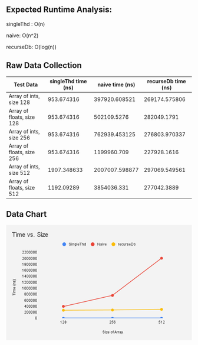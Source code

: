 ## Expected Runtime Analysis:
singleThd : O(n)

naive: O(n^2)

recurseDb: O(log(n))

## Raw Data Collection

| Test Data | singleThd time (ns) | naive time (ns) | recurseDb time (ns) |
|-----------|---------------------|-----------------|---------------------|
| Array of ints, size 128 | 953.674316 | 397920.608521 | 269174.575806 |
| Array of floats, size 128 | 953.674316 | 502109.5276 | 282049.1791 |
| Array of ints, size 256 | 953.674316 | 762939.453125 | 276803.970337 |
| Array of floats, size 256 | 953.674316 | 1199960.709 | 227928.1616 |
| Array of ints, size 512 | 1907.348633 | 2007007.598877 | 297069.549561 |
| Array of floats, size 512 | 1192.09289 | 3854036.331 | 277042.3889 |

## Data Chart

![ScalingDataChart.png](https://github.com/SmithCollege/a3-scan-prefix-sum-rakurosawa/blob/5a8c2e84f30de1b6655ead1445f193200f22ec99/ScalingDataChart.png)
